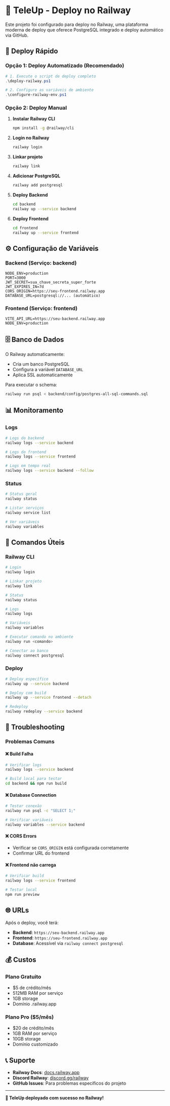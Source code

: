 # 🚂 TeleUp - Deploy no Railway

Este projeto foi configurado para deploy no Railway, uma plataforma moderna de deploy que oferece PostgreSQL integrado e deploy automático via GitHub.

## 🚀 Deploy Rápido

### Opção 1: Deploy Automatizado (Recomendado)

```powershell
# 1. Execute o script de deploy completo
.\deploy-railway.ps1

# 2. Configure as variáveis de ambiente
.\configure-railway-env.ps1
```

### Opção 2: Deploy Manual

1. **Instalar Railway CLI**
   ```bash
   npm install -g @railway/cli
   ```

2. **Login no Railway**
   ```bash
   railway login
   ```

3. **Linkar projeto**
   ```bash
   railway link
   ```

4. **Adicionar PostgreSQL**
   ```bash
   railway add postgresql
   ```

5. **Deploy Backend**
   ```bash
   cd backend
   railway up --service backend
   ```

6. **Deploy Frontend**
   ```bash
   cd frontend
   railway up --service frontend
   ```

## ⚙️ Configuração de Variáveis

### Backend (Serviço: backend)
```env
NODE_ENV=production
PORT=3000
JWT_SECRET=sua_chave_secreta_super_forte
JWT_EXPIRES_IN=7d
CORS_ORIGIN=https://seu-frontend.railway.app
DATABASE_URL=postgresql://... (automático)
```

### Frontend (Serviço: frontend)
```env
VITE_API_URL=https://seu-backend.railway.app
NODE_ENV=production
```

## 🗄️ Banco de Dados

O Railway automaticamente:
- Cria um banco PostgreSQL
- Configura a variável `DATABASE_URL`
- Aplica SSL automaticamente

Para executar o schema:
```bash
railway run psql < backend/config/postgres-all-sql-commands.sql
```

## 📊 Monitoramento

### Logs
```bash
# Logs do backend
railway logs --service backend

# Logs do frontend
railway logs --service frontend

# Logs em tempo real
railway logs --service backend --follow
```

### Status
```bash
# Status geral
railway status

# Listar serviços
railway service list

# Ver variáveis
railway variables
```

## 🔧 Comandos Úteis

### Railway CLI
```bash
# Login
railway login

# Linkar projeto
railway link

# Status
railway status

# Logs
railway logs

# Variáveis
railway variables

# Executar comando no ambiente
railway run <comando>

# Conectar ao banco
railway connect postgresql
```

### Deploy
```bash
# Deploy específico
railway up --service backend

# Deploy com build
railway up --service frontend --detach

# Redeploy
railway redeploy --service backend
```

## 🐛 Troubleshooting

### Problemas Comuns

#### ❌ Build Falha
```bash
# Verificar logs
railway logs --service backend

# Build local para testar
cd backend && npm run build
```

#### ❌ Database Connection
```bash
# Testar conexão
railway run psql -c "SELECT 1;"

# Verificar variáveis
railway variables --service backend
```

#### ❌ CORS Errors
- Verificar se `CORS_ORIGIN` está configurada corretamente
- Confirmar URL do frontend

#### ❌ Frontend não carrega
```bash
# Verificar build
railway logs --service frontend

# Testar local
npm run preview
```

## 🌐 URLs

Após o deploy, você terá:
- **Backend**: `https://seu-backend.railway.app`
- **Frontend**: `https://seu-frontend.railway.app`
- **Database**: Acessível via `railway connect postgresql`

## 💰 Custos

### Plano Gratuito
- $5 de crédito/mês
- 512MB RAM por serviço
- 1GB storage
- Domínio .railway.app

### Plano Pro ($5/mês)
- $20 de crédito/mês
- 1GB RAM por serviço
- 10GB storage
- Domínio customizado

## 📞 Suporte

- **Railway Docs**: [docs.railway.app](https://docs.railway.app)
- **Discord Railway**: [discord.gg/railway](https://discord.gg/railway)
- **GitHub Issues**: Para problemas específicos do projeto

---

**🚀 TeleUp deployado com sucesso no Railway!**
